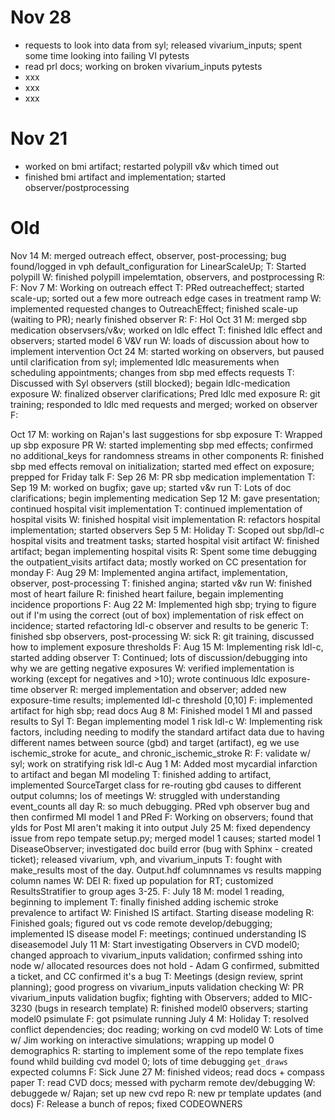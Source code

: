 # Nov 28
- requests to look into data from syl; released vivarium_inputs; spent some time looking into failing VI pytests
- read prl docs; working on broken vivarium_inputs pytests
- xxx
- xxx
- xxx

# Nov 21
- worked on bmi artifact; restarted polypill v&v which timed out
- finished bmi artifact and implementation; started observer/postprocessing

# Old
Nov 14	M: merged outreach effect, observer, post-processing; bug found/logged in vph default_configuration for LinearScaleUp;
	T: Started polypill
	W: finished polypill impelemtation, observers, and postprocessing
	R: 
	F: 
Nov 7	M: Working on outreach effect
	T: PRed outreacheffect; started scale-up; sorted out a few more outreach edge cases in treatment ramp
	W: implemented requested changes to OutreachEffect; finished scale-up (waiting to PR); nearly finished observer
	R: 
	F: Hol
Oct 31	M: merged sbp medication observsers/v&v; worked on ldlc effect
	T: finished ldlc effect and observers; started model 6 V&V run
	W: loads of discussion about how to implement intervention
Oct 24	M: started working on observers, but paused until clarification from syl; implemented ldlc measurements when scheduling appointments; changes from sbp med effects requests
	T: Discussed with Syl observers (still blocked); begain ldlc-medication exposure
	W: finalized observer clarifications; Pred ldlc med exposure
	R: git training; responded to ldlc med requests and merged; worked on observer
	F: 
	
Oct 17	M: working on Rajan's last suggestions for sbp exposure
	T: Wrapped up sbp exposure PR
	W: started implementing sbp med effects; confirmed no additional_keys for randomness streams in other components
	R: finished sbp med effects removal on initialization; started med effect on exposure; prepped for Friday talk
	F: 
Sep 26	M: PR sbp medication implementation
	T: 
Sep 19	M: worked on bugfix; gave up; started v&v run
	T: Lots of doc clarifications; begin implementing medication
Sep 12	M: gave presentation; continued hospital visit implementation
	T: continued implementation of hospital visits
	W: finished hospital visit implementation
	R: refactors hospital implementation; started observers
Sep 5	M: Holiday
	T: Scoped out sbp/ldl-c hospital visits and treatment tasks; started hospital visit artifact
	W: finished artifact; began implementing hospital visits
	R: Spent some time debugging the outpatient_visits artifact data; mostly worked on CC presentation for monday
	F:
Aug 29	M: Implemented angina artifact, implementation, observer, post-processing
	T: finished angina; started v&v run
	W: finished most of heart failure
	R: finished heart failure, begain implementing incidence proportions
	F:
Aug 22	M: Implemented high sbp; trying to figure out if I'm using the correct (out of box) implementation of risk effect on incidence; started refactoring ldl-c observer and results to be generic
	T: finished sbp observers, post-processing
	W: sick
	R: git training, discussed how to implement exposure thresholds
	F: 
Aug 15	M: Implementing risk ldl-c, started adding observer
	T: Continued; lots of discussion/debugging into why we are getting negative exposures
	W: verified implementation is working (except for negatives and >10); wrote continuous ldlc exposure-time observer
	R: merged implementation and observer; added new exposure-time results; implemented ldl-c threshold [0,10]
	F: implemented artifact for high sbp; read docs
Aug 8	M: Finished model 1 MI and passed results to Syl
	T: Began implementing model 1 risk ldl-c
	W: Implementing risk factors, including needing to modify the standard artifact data due to having different names between source (gbd) and target (artifact), eg we use ischemic_stroke for acute_ and chronic_ischemic_stroke
	R: 
	F: validate w/ syl; work on stratifying risk ldl-c
Aug 1	M: Added most mycardial infarction to artifact and began MI modeling
	T: finished adding to artifact, implemented SourceTarget class for re-routing gbd causes to different output columns; los of meetings
	W: struggled with understanding event_counts all day
	R: so much debugging. PRed vph observer bug and then confirmed MI model 1 and PRed
	F: Working on observers; found that ylds for Post MI aren't making it into output
July 25	M: fixed dependency issue from repo tempate setup.py; merged model 1 causes; started model 1 DiseaseObserver; investigated doc build error (bug with Sphinx - created ticket); released vivarium, vph, and vivarium_inputs
	T: fought with make_results most of the day. Output.hdf columnnames vs results mapping column names
	W: DEI
	R: fixed up population for RT; customized ResultsStratifier to group ages 3-25.
	F: 
July 18	M: model 1 reading, beginning to implement
	T: finally finished adding ischemic stroke prevalence to artifact
	W: Finished IS artifact. Starting disease modeling
	R: Finished goals; figured out vs code remote develop/debugging; implemented IS disease model
	F: meetings; continued understanding IS diseasemodel
July 11	M: Start investigating Observers in CVD model0; changed approach to vivarium_inputs validation; confirmed sshing into node w/ allocated resources does not hold - Adam G confirmed, submitted a ticket, and CC confirmed it's a bug
	T: Meetings (design review, sprint planning); good progress on vivarium_inputs validation checking
	W: PR vivarium_inputs validation bugfix; fighting with Observers; added to MIC-3230 (bugs in research template)
	R: finished model0 observers; starting model0 psimulate
	F: got psimulate running
July 4	M: Holiday
	T: resolved conflict dependencies; doc reading; working on cvd model0
	W: Lots of time w/ Jim working on interactive simulations; wrapping up model 0 demographics
	R: starting to implement some of the repo template fixes found whild building cvd model 0; lots of time debugging `get_draws` expected columns
	F: Sick
June 27	M: finished videos; read docs + compass paper
	T: read CVD docs; messed with pycharm remote dev/debugging
	W: debuggede w/ Rajan; set up new cvd repo
	R: new pr template updates (and docs)
	F: Release a bunch of repos; fixed CODEOWNERS
